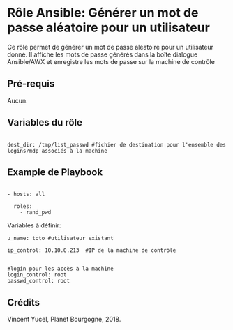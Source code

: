 # Rôle Ansible: Générer un mot de passe aléatoire pour un utilisateur

Ce rôle permet de générer un mot de passe aléatoire pour un utilisateur donné.
Il affiche les mots de passe générés dans la boîte dialogue Ansible/AWX et enregistre les mots de passe sur la machine de contrôle

## Pré-requis

Aucun.

## Variables du rôle

```

dest_dir: /tmp/list_passwd #fichier de destination pour l'ensemble des logins/mdp associés à la machine

```

## Example de Playbook

```

- hosts: all

  roles:
    - rand_pwd
```

Variables à définir:

```
u_name: toto #utilisateur existant 

ip_control: 10.10.0.213  #IP de la machine de contrôle


#login pour les accès à la machine
login_control: root 
passwd_control: root 
```


## Crédits

Vincent Yucel, Planet Bourgogne, 2018.

